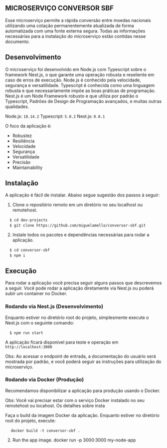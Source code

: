 ## MICROSERVIÇO CONVERSOR SBF

Esse microserviço permite a rápida conversão entre moedas nacionais utilizando uma cotação permanentemente atualizada de forma automatizada com uma fonte externa segura. Todas as informações necessárias para a instalação do microserviço estão contidas nesse documento.
## Desenvolvimento

O microserviço foi desenvolvido em Node.js com Typescript sobre o framework Nest.js, o que garante uma operação robusta e reseliente em caso de erros de execução. Node.js é conhecido pela velocidade, segurança e versatilidade. Typescript é conhecida como uma linguagem robusta e que necessariamente impõe as boas práticas de programação. Nest.js é um Node Framework robusto e que utiliza por padrão o Typescript, Padrões de Design de Programação avançados, e muitas outras qualidades.

Node.js: `18.14.2`
Typescript: `5.0.2`
Nest.js: `0.0.1`

O foco da aplicação é:

* Robustez
* Resiliência
* Velocidade
* Segurança
* Versatilidade
* Precisão
* Maintainability

## Instalação

A aplicação é fácil de instalar. Abaixo segue sugestão dos passos à seguir:

1) Clone o repositório remoto em um diretório no seu localhost ou remotehost.

&emsp;`$ cd dev-projects` <br>
&emsp;`$ git clone https://github.com/miguelamello/conversor-sbf.git` <br>

2) Instale todos os pacotes e dependências necessárias para rodar a aplicação.

&emsp;`$ cd conversor-sbf` <br>
&emsp;`$ npm i` <br>

## Execução

Para rodar a aplicação você precisa seguir alguns passos que descrevemos a seguir. Vocẽ pode rodar a aplicação diretamente via Nest.js ou poderá subir um container no Docker.

### Rodando via Nest.js (Desenvolvimento)

Enquanto estiver no diretório root do projeto, simplesmente execute o Nest.js com o seguinte comando:

&emsp;`$ npm run start` <br>

A aplicação ficará disponível para teste e operação em `http://localhost:3000`

Obs: Ao acessar o endpoint de entrada, a documentação do usuário será mostrada por padrão, e você poderá seguir as instruções para utilização do microserviço. 

### Rodando via Docker (Produção)

Recomendamos disponibilizar a aplicação para produção usando o Docker.

Obs: Você vai precisar estar com o serviço Docker instalado no seu remotehost ou locahost. Os detalhes sobre insta

Faça o build da imagem Docker da aplicação. Enquanto estiver no diretório root do projeto, execute:

&emsp; `docker build -t conversor-sbf .`

2) Run the app image.
docker run -p 3000:3000 my-node-app


